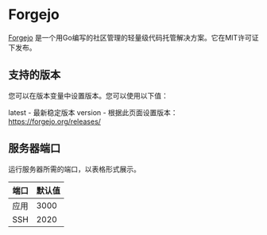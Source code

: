 # Forgejo

[Forgejo](https://forgejo.org/) 是一个用Go编写的社区管理的轻量级代码托管解决方案。它在MIT许可证下发布。

## 支持的版本
您可以在版本变量中设置版本。您可以使用以下值：

latest      - 最新稳定版本
version     - 根据此页面设置版本：https://forgejo.org/releases/

## 服务器端口

运行服务器所需的端口，以表格形式展示。

| 端口 | 默认值 |
| ---- | ------- |
| 应用  | 3000    |
| SSH  | 2020    | 